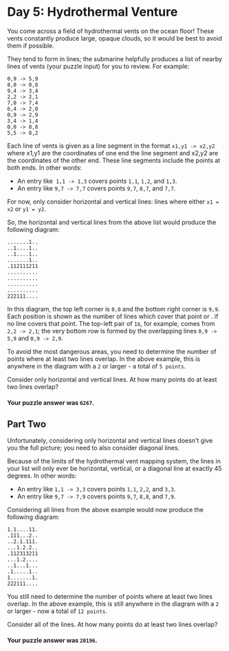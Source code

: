 # Day 5: Hydrothermal Venture

You come across a field of hydrothermal vents on the ocean floor! These vents
constantly produce large, opaque clouds, so it would be best to avoid them if
possible.

They tend to form in lines; the submarine helpfully produces a list of nearby
lines of vents (your puzzle input) for you to review. For example:

```
0,9 -> 5,9
8,0 -> 0,8
9,4 -> 3,4
2,2 -> 2,1
7,0 -> 7,4
6,4 -> 2,0
0,9 -> 2,9
3,4 -> 1,4
0,0 -> 8,8
5,5 -> 8,2
```

Each line of vents is given as a line segment in the format `x1,y1 -> x2,y2`
where x1,y1 are the coordinates of one end the line segment and x2,y2 are the
coordinates of the other end. These line segments include the points at both
ends. In other words:

* An entry like` 1,1 -> 1,3` covers points `1,1`, `1,2`, and `1,3`.
* An entry like `9,7 -> 7,7` covers points `9,7`, `8,7`, and `7,7`.

For now, only consider horizontal and vertical lines: lines where
either `x1 = x2` or `y1 = y2`.

So, the horizontal and vertical lines from the above list would produce the
following diagram:

```
.......1..
..1....1..
..1....1..
.......1..
.112111211
..........
..........
..........
..........
222111....
```

In this diagram, the top left corner is `0,0` and the bottom right corner
is `9,9`. Each position is shown as the number of lines which cover that point
or . if no line covers that point. The top-left pair of `1`s, for example, comes
from `2,2 -> 2,1`; the very bottom row is formed by the overlapping
lines `0,9 -> 5,9` and `0,9 -> 2,9`.

To avoid the most dangerous areas, you need to determine the number of points
where at least two lines overlap. In the above example, this is anywhere in the
diagram with a `2` or larger - a total of `5 points`.

Consider only horizontal and vertical lines. At how many points do at least two
lines overlap?

#### Your puzzle answer was `6267`.

## Part Two

Unfortunately, considering only horizontal and vertical lines doesn't give you
the full picture; you need to also consider diagonal lines.

Because of the limits of the hydrothermal vent mapping system, the lines in your
list will only ever be horizontal, vertical, or a diagonal line at exactly 45
degrees. In other words:

* An entry like `1,1 -> 3,3` covers points `1,1`, `2,2`, and `3,3`.
* An entry like `9,7 -> 7,9` covers points `9,7`, `8,8`, and `7,9`.

Considering all lines from the above example would now produce the following
diagram:

```
1.1....11.
.111...2..
..2.1.111.
...1.2.2..
.112313211
...1.2....
..1...1...
.1.....1..
1.......1.
222111....
```

You still need to determine the number of points where at least two lines
overlap. In the above example, this is still anywhere in the diagram with a `2`
or larger - now a total of `12 points`.

Consider all of the lines. At how many points do at least two lines overlap?

#### Your puzzle answer was `20196`.